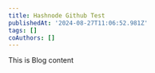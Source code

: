 ```yaml
---
title: Hashnode Github Test
publishedAt: '2024-08-27T11:06:52.981Z'
tags: []
coAuthors: []
---
```


This is Blog content
